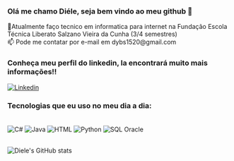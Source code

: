 ### Olá me chamo Diéle, seja bem vindo ao meu github 👋

<div>📌Atualmente faço tecnico em informatica para internet na Fundação Escola Técnica Liberato Salzano Vieira da Cunha (3/4 semestres)    <div>
<div>📫 Pode me contatar por e-mail em dybs1520@gmail.com <div>  

### Conheça meu perfil do linkedin, la encontrará muito mais informações!!    
[![Linkedin](https://img.shields.io/badge/LinkedIn-0077B5?style=for-the-badge&logo=linkedin&logoColor=white)](https://www.linkedin.com/in/di%C3%A9le-correa-5a84b41a5/)
        

### Tecnologias que eu uso no meu dia a dia:
<div style = "display: inline_block"><br/>
    <img align="center" alt="C#" src="https://img.shields.io/badge/C%23-239120?style=for-the-badge&logo=c-sharp&logoColor=white" />
    <img align="center" alt="Java" src="https://img.shields.io/badge/Java-ED8B00?style=for-the-badge&logo=java&logoColor=white" />
    <img align="center" alt="HTML" src="https://img.shields.io/badge/HTML-FF69B4?style=for-the-badge&logo=html5&logoColor=white" />
    <img align="center" alt="Python" src="https://img.shields.io/badge/PYTHON-008B8B?style=for-the-badge&logo=java&logoColor=white" />
    <img align="center" alt="SQL Oracle" src="https://img.shields.io/badge/Microsoft_SQL_Server-CC2927?style=for-the-badge&logo=microsoft-sql-server&logoColor=white" /></div><br/>
    
        
![Diele's GitHub stats](https://github-readme-stats.vercel.app/api?username=DieleCorrea&show_icons=true&theme=radical)
